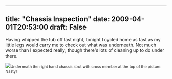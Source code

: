 
---
title: "Chassis Inspection"
date: 2009-04-01T20:53:00
draft: False
---

Having whipped the tub off last night, tonight I cycled home as fast as my little legs would carry me to check out what was underneath.  Not much worse than I expected really; though there's lots of cleaning up to do under there.

<a href="http://danandtheduke.co.uk/uploaded_images/IMG_7207-760773.JPG"><img src="http://danandtheduke.co.uk/uploaded_images/IMG_7207-760730.JPG"/></a><span style="font-size:85%;">Underneath the right hand chassis strut with <span>cross member</span> at the top of the picture.  Nasty!</span>

